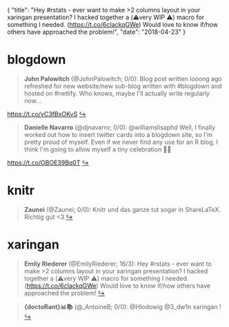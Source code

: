 {
  "title": "Hey #rstats - ever want to make &gt;2 columns layout in your xaringan presentation? I hacked together a (⚠️very WIP ⚠️) macro for something I needed. (https://t.co/6cIackqGWe) Would love to know if/how others have approached the problem!",
  "date": "2018-04-23"
}

# blogdown

> **John Palowitch** (@JohnPalowitch; 0/0): Blog post written looong ago refreshed for new website/new sub-blog written with #blogdown and hosted on #netlify. Who knows, maybe I'll actually write regularly now...
>
https://t.co/vC3fBxOKvS  [&#8618;](https://twitter.com/xieyihui/status/988196381448794113)

<!-- -->


> **Danielle Navarro** (@djnavarro; 0/0): @williamslisaphd Well, I finally worked out how to insert twitter cards into a blogdown site, so I'm pretty proud of myself. Even if we never find any use for an R blog, I think I'm going to allow myself a tiny celebration 🎉🍾
>
https://t.co/OBOE39Bq0T  [&#8618;](https://twitter.com/xieyihui/status/987908617306173441)

<!-- -->


# knitr

> **Zaunei** (@Zaunei; 0/0): Knitr und das ganze tut sogar in ShareLaTeX. Richtig gut &lt;3  [&#8618;](https://twitter.com/xieyihui/status/988178019029307394)

<!-- -->


# xaringan

> **Emily Riederer** (@EmilyRiederer; 16/3): Hey #rstats - ever want to make &gt;2 columns layout in your xaringan presentation? I hacked together a (⚠️very WIP ⚠️) macro for something I needed. (https://t.co/6cIackqGWe) Would love to know if/how others have approached the problem!  [&#8618;](https://twitter.com/xieyihui/status/988049506494222341)

<!-- -->


> **{doctoRant}📊📚** (@_AntoineB; 0/0): @HIodowig @3_dw1n xaringan !  [&#8618;](https://twitter.com/xieyihui/status/988040252857217024)

<!-- -->


